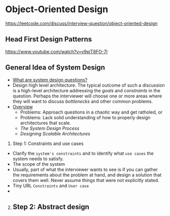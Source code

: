 # Object-Oriented Design
https://leetcode.com/discuss/interview-question/object-oriented-design


## Head First Design Patterns
https://www.youtube.com/watch?v=v9ejT8FO-7I

## General Idea of System Design
- [What are system design questions?](https://www.hiredintech.com/classrooms/system-design/lesson/52)
- Design high level architecture.  The typical outcome of such a discussion is a high-level architecture addressing the *goals* and *constraints* in the question. Perhaps the interviewer will choose one or more areas where they will want to discuss *bottlenecks* and other common problems.
- [Overview](https://www.hiredintech.com/classrooms/system-design/lesson/53) 
   - Problems: Approach questions in a chaotic way and get ratholed, or
   - Problems: Lack solid understanding of how to properly design architectures that scale.
   - *The System Design Process*
   - *Designing Scalable Architectures*
1. Step 1: Constraints and use cases
  - Clarify the `system's constraints` and to identify what `use cases` the system needs to satisfy. 
  - The scope of the system
  - Usually, part of what the interviewer wants to see is if you can gather the requirements about the problem at hand, and design a solution that covers them well. Never assume things that were not explicitly stated.
  - Tiny URL `Constraints` and `User case`
  - 
2. Step 2: Abstract design
   - 
